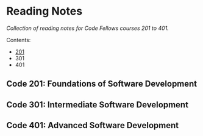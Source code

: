 # Reading Notes
*Collection of reading notes for Code Fellows courses 201 to 401.*

Contents:
- [201](##code-201:-foundations-of-software-development)
- 301
- 401

## Code 201: Foundations of Software Development

## Code 301: Intermediate Software Development

## Code 401: Advanced Software Development
